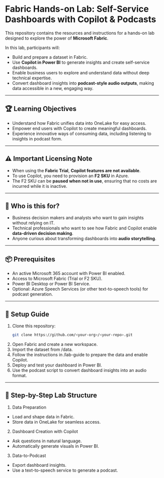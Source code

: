 # Fabric Hands-on Lab: Self-Service Dashboards with Copilot & Podcasts  

This repository contains the resources and instructions for a hands-on lab designed to explore the power of **Microsoft Fabric**.  

In this lab, participants will:  
- Build and prepare a dataset in Fabric.  
- Use **Copilot in Power BI** to generate insights and create self-service dashboards.  
- Enable business users to explore and understand data without deep technical expertise.  
- Convert dashboard insights into **podcast-style audio outputs**, making data accessible in a new, engaging way.  

---

## 🏆 Learning Objectives  
- Understand how Fabric unifies data into OneLake for easy access.  
- Empower end users with Copilot to create meaningful dashboards.  
- Experience innovative ways of consuming data, including listening to insights in podcast form.  

---

## ⚠️ Important Licensing Note  
- When using the **Fabric Trial**, **Copilot features are not available**.  
- To use Copilot, you need to provision an **F2 SKU** in Azure.  
- The F2 SKU can be **paused when not in use**, ensuring that no costs are incurred while it is inactive.  

---

## 👥 Who is this for?  
- Business decision makers and analysts who want to gain insights without relying on IT.  
- Technical professionals who want to see how Fabric and Copilot enable **data-driven decision making**.  
- Anyone curious about transforming dashboards into **audio storytelling**.  

---

## 📦 Prerequisites  
- An active Microsoft 365 account with Power BI enabled.  
- Access to Microsoft Fabric (Trial or F2 SKU).  
- Power BI Desktop or Power BI Service.  
- Optional: Azure Speech Services (or other text-to-speech tools) for podcast generation.  

---

## 🚀 Setup Guide  
1. Clone this repository:  
   ```bash
   git clone https://github.com/<your-org>/<your-repo>.git
2. Open Fabric and create a new workspace.
3. Import the dataset from /data.
4. Follow the instructions in /lab-guide to prepare the data and enable Copilot.
5. Deploy and test your dashboard in Power BI.
6. Use the podcast script to convert dashboard insights into an audio format.

---

## 📖 Step-by-Step Lab Structure

1. Data Preparation
  - Load and shape data in Fabric.
  - Store data in OneLake for seamless access.
2. Dashboard Creation with Copilot
  - Ask questions in natural language.
  - Automatically generate visuals in Power BI.
3. Data-to-Podcast
  - Export dashboard insights.
  - Use a text-to-speech service to generate a podcast.
